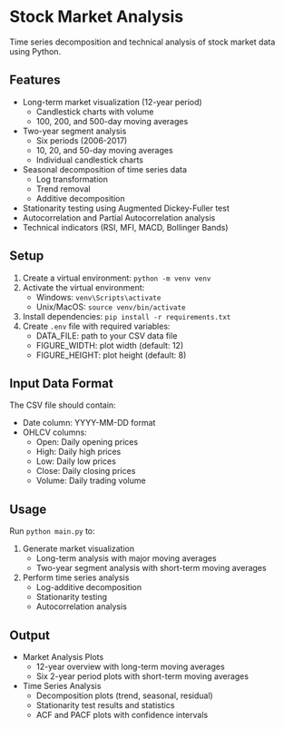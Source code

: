 # Stock Market Analysis

Time series decomposition and technical analysis of stock market data using Python.

## Features
- Long-term market visualization (12-year period)
  * Candlestick charts with volume
  * 100, 200, and 500-day moving averages
- Two-year segment analysis
  * Six periods (2006-2017)
  * 10, 20, and 50-day moving averages
  * Individual candlestick charts
- Seasonal decomposition of time series data
  * Log transformation
  * Trend removal
  * Additive decomposition
- Stationarity testing using Augmented Dickey-Fuller test
- Autocorrelation and Partial Autocorrelation analysis
- Technical indicators (RSI, MFI, MACD, Bollinger Bands)

## Setup
1. Create a virtual environment: `python -m venv venv`
2. Activate the virtual environment:
   - Windows: `venv\Scripts\activate`
   - Unix/MacOS: `source venv/bin/activate`
3. Install dependencies: `pip install -r requirements.txt`
4. Create `.env` file with required variables:
   - DATA_FILE: path to your CSV data file
   - FIGURE_WIDTH: plot width (default: 12)
   - FIGURE_HEIGHT: plot height (default: 8)

## Input Data Format
The CSV file should contain:
- Date column: YYYY-MM-DD format
- OHLCV columns:
  * Open: Daily opening prices
  * High: Daily high prices
  * Low: Daily low prices
  * Close: Daily closing prices
  * Volume: Daily trading volume

## Usage
Run `python main.py` to:
1. Generate market visualization
   - Long-term analysis with major moving averages
   - Two-year segment analysis with short-term moving averages
2. Perform time series analysis
   - Log-additive decomposition
   - Stationarity testing
   - Autocorrelation analysis

## Output
- Market Analysis Plots
  * 12-year overview with long-term moving averages
  * Six 2-year period plots with short-term moving averages
- Time Series Analysis
  * Decomposition plots (trend, seasonal, residual)
  * Stationarity test results and statistics
  * ACF and PACF plots with confidence intervals